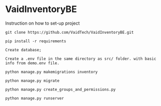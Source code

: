 # VaidInventoryBE

Instruction on how to set-up project

```
git clone https://github.com/VaidTech/VaidInventoryBE.git
```
```
pip install -r requirements
```
```
Create database;
```
```
Create a .env file in the same directory as src/ folder. with basic info from demo.env file.
```
```
python manage.py makemigrations inventory
```
```
python manage.py migrate
```
```
python manage.py create_groups_and_permissions.py
```
```
python manage.py runserver
```
